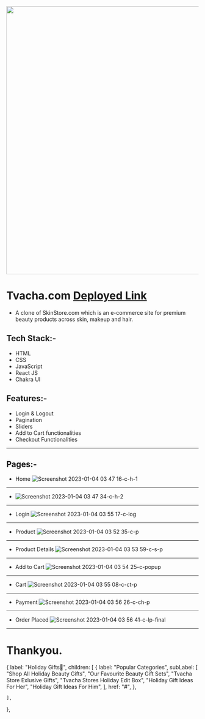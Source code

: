 <div  align="center">
<img src="https://i.ibb.co/tb29NvM/project-logo-1.png" width="700" align="center" />
</div>


# Tvacha.com [Deployed Link](https://miniature-skin-4850.vercel.app/)
* A clone of SkinStore.com which is an e-commerce site for premium beauty products across skin, makeup and hair.

## Tech  Stack:-
<ul>
  <li>HTML</li>
   <li>CSS</li>
   <li>JavaScript</li>
   <li>React JS</li>
   <li>Chakra UI</li>
</ul>

## Features:-
<ul>
  <li>Login & Logout</li>
   <li>Pagination</li>
   <li>Sliders</li>
   <li>Add to Cart functionalities</li>
   <li>Checkout Functionalities</li>
</ul>

<hr>

## Pages:-
* Home 
![Screenshot 2023-01-04 03 47 16-c-h-1](https://user-images.githubusercontent.com/110045725/210452340-73fb9fdc-3f09-4845-aeab-c200c1ff4fd1.png)

<hr>

* ![Screenshot 2023-01-04 03 47 34-c-h-2](https://user-images.githubusercontent.com/110045725/210452357-ffdc16f6-3638-4f3b-9697-708b65fffbdc.png)

<hr>

* Login
![Screenshot 2023-01-04 03 55 17-c-log](https://user-images.githubusercontent.com/110045725/210452479-cc3ee204-6e87-41c0-a7d7-e59170dd3f42.png)

<hr>

* Product 
![Screenshot 2023-01-04 03 52 35-c-p](https://user-images.githubusercontent.com/110045725/210452378-fb7b9806-77af-41cb-bc2f-3f0e830b222a.png)

<hr>

* Product Details
![Screenshot 2023-01-04 03 53 59-c-s-p](https://user-images.githubusercontent.com/110045725/210452421-a5d17daf-6917-4369-9368-848d898053ff.png)

<hr>

* Add to Cart
![Screenshot 2023-01-04 03 54 25-c-popup](https://user-images.githubusercontent.com/110045725/210452438-94345440-12dc-479f-90c9-73c064530ee1.png)

<hr>

* Cart
![Screenshot 2023-01-04 03 55 08-c-ct-p](https://user-images.githubusercontent.com/110045725/210452449-a0e76d5d-93bb-4667-a297-57320539c5e0.png)

<hr>

* Payment
![Screenshot 2023-01-04 03 56 26-c-ch-p](https://user-images.githubusercontent.com/110045725/210452491-d3e9ff5f-4184-4da4-802b-81082c824c97.png)

<hr>

* Order Placed
![Screenshot 2023-01-04 03 56 41-c-lp-final](https://user-images.githubusercontent.com/110045725/210452509-b8e56ab6-402f-4e89-81ac-6e3428de718a.png)

<hr>

# Thankyou.



  {
    label: "Holiday Gifts🎁",
    children: [
      {
        label: "Popular Categories",
        subLabel: [
          "Shop All Holiday Beauty Gifts",
          "Our Favourite Beauty Gift Sets",
          "Tvacha Store Exlusive Gifts",
          "Tvacha Stores Holiday Edit Box",
          "Holiday Gift Ideas For Her",
          "Holiday Gift Ideas For Him",
        ],
        href: "#",
      },
    
    ],
  },



